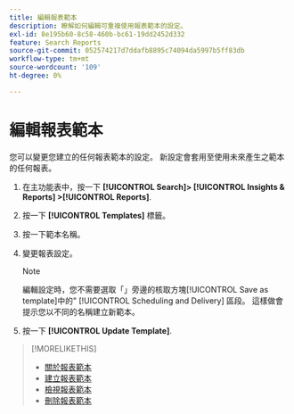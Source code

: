 ```yaml
---
title: 編輯報表範本
description: 瞭解如何編輯可重複使用報表範本的設定。
exl-id: 8e195b60-8c58-460b-bc61-19dd2452d332
feature: Search Reports
source-git-commit: 052574217d7ddafb8895c74094da5997b5ff83db
workflow-type: tm+mt
source-wordcount: '109'
ht-degree: 0%

---
```


# 編輯報表範本

您可以變更您建立的任何報表範本的設定。 新設定會套用至使用未來產生之範本的任何報表。

1. 在主功能表中，按一下 **[!UICONTROL Search]> [!UICONTROL Insights & Reports] >[!UICONTROL Reports]**.

1. 按一下 **[!UICONTROL Templates]** 標籤。

1. 按一下範本名稱。

1. 變更報表設定。

   >[!NOTE]
   >
   > 編輯設定時，您不需要選取「」旁邊的核取方塊[!UICONTROL Save as template]中的&quot; [!UICONTROL Scheduling and Delivery] 區段。 這樣做會提示您以不同的名稱建立新範本。

1. 按一下 **[!UICONTROL Update Template]**.

>[!MORELIKETHIS]
>
>* [關於報表範本](template-about.md)
>* [建立報表範本](template-create.md)
>* [檢視報表範本](template-view.md)
>* [刪除報表範本](template-delete.md)
